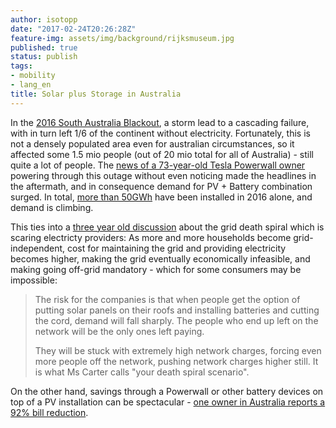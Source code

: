 ```yaml
---
author: isotopp
date: "2017-02-24T20:26:28Z"
feature-img: assets/img/background/rijksmuseum.jpg
published: true
status: publish
tags:
- mobility
- lang_en
title: Solar plus Storage in Australia
---
```


In the [2016 South Australia Blackout](https://en.wikipedia.org/wiki/2016_South_Australian_blackout), a
storm lead to a cascading failure, with in turn left 1/6 of the continent
without electricity. Fortunately, this is not a densely populated area even
for australian circumstances, so it affected some 1.5 mio people (out of 20
mio total for all of Australia) - still quite a lot of people. The 
[news of a 73-year-old Tesla Powerwall owner](https://electrek.co/2016/10/04/tesla-powerwall-owner-powers-through-south-australias-state-wide-blackout/)
powering through this outage without even noticing made the headlines in the
aftermath, and in consequence demand for PV + Battery combination surged. In
total, [more than 50GWh](http://www.energy-storage.news/news/1016) have been
installed in 2016 alone, and demand is climbing.

This ties into a
[three year old discussion](http://www.theage.com.au/national/the-death-spiral-scaring-electricity-providers-20140706-zsy76.html)
about the grid death spiral which is scaring electricty providers: As more
and more households become grid-independent, cost for maintaining the grid
and providing electricity becomes higher, making the grid eventually
economically infeasible, and making going off-grid mandatory - which for
some consumers may be impossible:

> The risk for the companies is that when people get the option of putting
> solar panels on their roofs and installing batteries and cutting the cord,
> demand will fall sharply. The people who end up left on the network will
> be the only ones left paying.
>
> They will be stuck with extremely high network charges, forcing even more
> people off the network, pushing network charges higher still. It is what
> Ms Carter calls "your death spiral scenario".

On the other hand, savings through a Powerwall or other battery devices on
top of a PV installation can be spectacular - 
[one owner in Australia reports a 92% bill reduction](https://electrek.co/2017/02/21/tesla-powerwall-one-year-ownership/).
